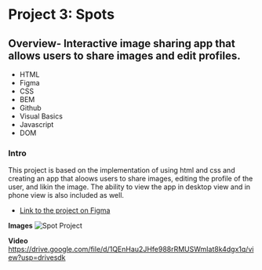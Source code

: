# Project 3: Spots

## Overview- Interactive image sharing app that allows users to share images and edit profiles.

- HTML
- Figma
- CSS
- BEM
- Github
- Visual Basics
- Javascript
- DOM

### Intro

This project is based on the implementation of using html and css and creating an app that aloows users to share images,
editing the profile of the user, and likin the image. The ability to view the app in desktop view and in phone view is also included as well.

- [Link to the project on Figma](https://github.com/isolebo/se_project_spots)

**Images**
![Spot Project](../se_project_spots/spot.png)

**Video**
https://drive.google.com/file/d/1QEnHau2JHfe988rRMUSWmIat8k4dgx1q/view?usp=drivesdk
